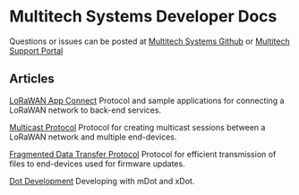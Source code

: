 # Multitech Systems Developer Docs

Questions or issues can be posted at [Multitech Systems Github](https://github.com/MultiTechSystems/multitechsystems.github.io) or [Multitech Support Portal](https://support.multitech.com)

## Articles

[LoRaWAN App Connect](lorawan-app-connect) Protocol and sample applications for connecting a LoRaWAN network to back-end services.

[Multicast Protocol](multicast) Protocol for creating multicast sessions between a LoRaWAN network and multiple end-devices.

[Fragmented Data Transfer Protocol](fragmentation) Protocol for efficient transmission of files to end-devices used for firmware updates.

[Dot Development](dot-development) Developing with mDot and xDot.
